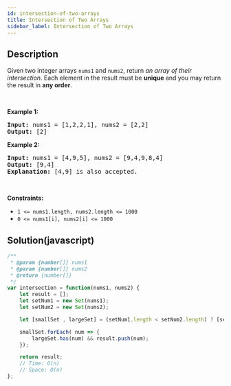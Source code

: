 ```yaml
---
id: intersection-of-two-arrays
title: Intersection of Two Arrays
sidebar_label: Intersection of Two Arrays
---
```

## Description
<div class="description">
<p>Given two integer arrays <code>nums1</code> and <code>nums2</code>, return <em>an array of their intersection</em>. Each element in the result must be <strong>unique</strong> and you may return the result in <strong>any order</strong>.</p>

<p>&nbsp;</p>
<p><strong>Example 1:</strong></p>

<pre>
<strong>Input:</strong> nums1 = [1,2,2,1], nums2 = [2,2]
<strong>Output:</strong> [2]
</pre>

<p><strong>Example 2:</strong></p>

<pre>
<strong>Input:</strong> nums1 = [4,9,5], nums2 = [9,4,9,8,4]
<strong>Output:</strong> [9,4]
<strong>Explanation:</strong> [4,9] is also accepted.
</pre>

<p>&nbsp;</p>
<p><strong>Constraints:</strong></p>

<ul>
	<li><code>1 &lt;= nums1.length, nums2.length &lt;= 1000</code></li>
	<li><code>0 &lt;= nums1[i], nums2[i] &lt;= 1000</code></li>
</ul>

</div>

## Solution(javascript)
```javascript
/**
 * @param {number[]} nums1
 * @param {number[]} nums2
 * @return {number[]}
 */
var intersection = function(nums1, nums2) {
    let result = [];
    let setNum1 = new Set(nums1);
    let setNum2 = new Set(nums2);

    let [smallSet , largeSet] = (setNum1.length < setNum2.length) ? [setNum1 , setNum2] : [setNum2 , setNum1];

    smallSet.forEach( num => {
        largeSet.has(num) && result.push(num);
    });

    return result;
    // Time: O(n)
    // Space: O(n)
};
```